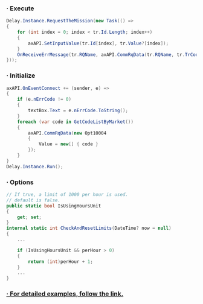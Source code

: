 ### · Execute
```C#
Delay.Instance.RequestTheMission(new Task(() =>
{
    for (int index = 0; index < tr.Id.Length; index++)
    {
        axAPI.SetInputValue(tr.Id[index], tr.Value?[index]);
    }
    OnReceiveErrMessage(tr.RQName, axAPI.CommRqData(tr.RQName, tr.TrCode, tr.PrevNext, tr.ScreenNo));
}));
```
### · Initialize
```C#
axAPI.OnEventConnect += (sender, e) =>
{
    if (e.nErrCode != 0)
    {
        textBox.Text = e.nErrCode.ToString();
    }
    foreach (var code in GetCodeListByMarket())
    {
        axAPI.CommRqData(new Opt10004
        {
            Value = new[] { code }
        });
    }
}
Delay.Instance.Run();
```
### · Options
```C#
// If true, a limit of 1000 per hour is used.
// default is false.
public static bool IsUsingHoursUnit
{
    get; set;
}
internal static int CheckAndResetLimits(DateTime? now = null)
{
    ...

    if (IsUsingHoursUnit && perHour > 0)
    {
        return (int)perHour + 1;
    }
    ...
}
```
### [· For detailed examples, follow the link.](https://github.com/Share-Invest/open-api-modules/tree/dev/OpenAPI.TR.Constraints)

